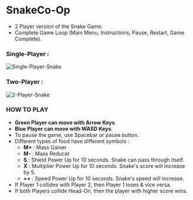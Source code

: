 # SnakeCo-Op
- 2 Player version of the Snake Game.
- Complete Game Loop (Main Menu, Instructions, Pause, Restart, Game Complete).

### Single-Player : 
![Single-Player-Snake]()

### Two-Player : 
![2-Player-Snake]()



### HOW TO PLAY
 - **Green Player can move with Arrow Keys**.
 - **Blue Player can move with WASD Keys**.
 - To pause the game, use Spacebar or pause button.
 - Different types of food have different symbols :
   - **M+**  : Mass Gainer
   - **M-**  : Mass Reducer
   - **S**   : Shield Power Up for 10 seconds. Snake can pass through itself.
   - **X**   : Multiplier Power Up for 10 seconds. Snake's score will increase by 5.
   - **++**  : Speed Power Up for 10 seconds. Snake's speed will increase.
 - If Player 1 collides with Player 2, then Player 1 loses & vice versa.
 - If both Players collide Head-On, then the player with higher score wins.
